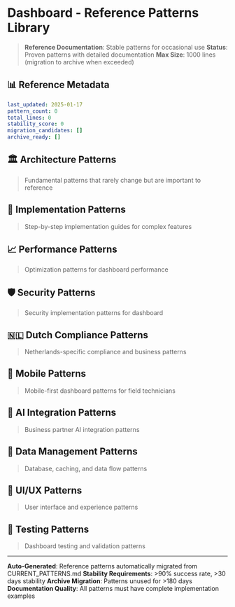 # Dashboard - Reference Patterns Library

> **Reference Documentation**: Stable patterns for occasional use
> **Status**: Proven patterns with detailed documentation
> **Max Size**: 1000 lines (migration to archive when exceeded)

## 📊 Reference Metadata

```yaml
last_updated: 2025-01-17
pattern_count: 0
total_lines: 0
stability_score: 0
migration_candidates: []
archive_ready: []
```

## 🏛️ Architecture Patterns

> Fundamental patterns that rarely change but are important to reference

## 🔧 Implementation Patterns

> Step-by-step implementation guides for complex features

## 📈 Performance Patterns

> Optimization patterns for dashboard performance

## 🛡️ Security Patterns

> Security implementation patterns for dashboard

## 🇳🇱 Dutch Compliance Patterns

> Netherlands-specific compliance and business patterns

## 📱 Mobile Patterns

> Mobile-first dashboard patterns for field technicians

## 🤖 AI Integration Patterns

> Business partner AI integration patterns

## 💾 Data Management Patterns

> Database, caching, and data flow patterns

## 🎨 UI/UX Patterns

> User interface and experience patterns

## 🧪 Testing Patterns

> Dashboard testing and validation patterns

---

**Auto-Generated**: Reference patterns automatically migrated from CURRENT_PATTERNS.md
**Stability Requirements**: >90% success rate, >30 days stability
**Archive Migration**: Patterns unused for >180 days
**Documentation Quality**: All patterns must have complete implementation examples